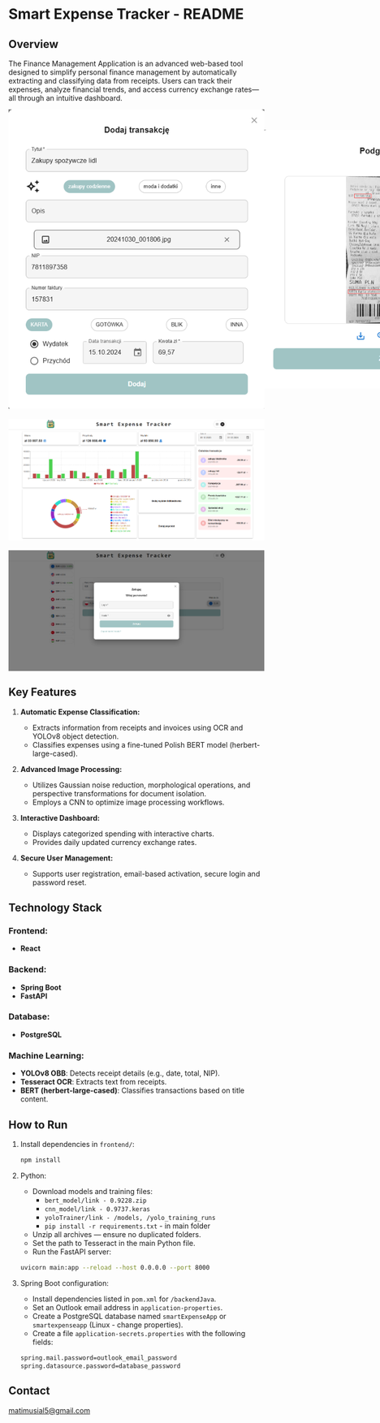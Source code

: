 # Smart Expense Tracker - README

## Overview

The Finance Management Application is an advanced web-based tool designed to simplify personal finance management by automatically extracting and classifying data from receipts. Users can track their expenses, analyze financial trends, and access currency exchange rates—all through an intuitive dashboard.

<div style="display: flex; justify-content: space-around; align-items: center;">
    <img src="images/bert.png" alt="Bert">
    <img src="images/yolo_result.png" alt="Yolo result">
</div>

<img src="images/dashboard.png" alt="Dashboard" style="display: block; margin: 20px auto;">

<img src="images/main.png" alt="Main" style="display: block; margin: 20px auto;">

## Key Features

1. **Automatic Expense Classification:**

    - Extracts information from receipts and invoices using OCR and YOLOv8 object detection.
    - Classifies expenses using a fine-tuned Polish BERT model (herbert-large-cased).

2. **Advanced Image Processing:**

    - Utilizes Gaussian noise reduction, morphological operations, and perspective transformations for document isolation.
    - Employs a CNN to optimize image processing workflows.

3. **Interactive Dashboard:**

    - Displays categorized spending with interactive charts.
    - Provides daily updated currency exchange rates.

4. **Secure User Management:**

    - Supports user registration, email-based activation, secure login and password reset.

## Technology Stack

### Frontend:

- **React**

### Backend:

- **Spring Boot**
- **FastAPI**

### Database:

- **PostgreSQL**

### Machine Learning:

- **YOLOv8 OBB**: Detects receipt details (e.g., date, total, NIP).
- **Tesseract OCR**: Extracts text from receipts.
- **BERT (herbert-large-cased)**: Classifies transactions based on title content.

## How to Run

1. Install dependencies in `frontend/`:

   ```bash
   npm install
   ```

2. Python:
    - Download models and training files:
        - `bert_model/link - 0.9228.zip`
        - `cnn_model/link - 0.9737.keras`
        - `yoloTrainer/link - /models, /yolo_training_runs`
        - `pip install -r requirements.txt` - in main folder
    - Unzip all archives — ensure no duplicated folders.
   - Set the path to Tesseract in the main Python file.
   - Run the FastAPI server:
   ```bash
   uvicorn main:app --reload --host 0.0.0.0 --port 8000
   ```
   

3. Spring Boot configuration:
    - Install dependencies listed in `pom.xml` for `/backendJava`.
    - Set an Outlook email address in `application-properties`.
    - Create a PostgreSQL database named `smartExpenseApp` or `smartexpenseapp` (Linux - change properties).
    - Create a file `application-secrets.properties` with the following fields:
    ```properties
   spring.mail.password=outlook_email_password
   spring.datasource.password=database_password
   ```


## Contact

matimusial5@gmail.com
